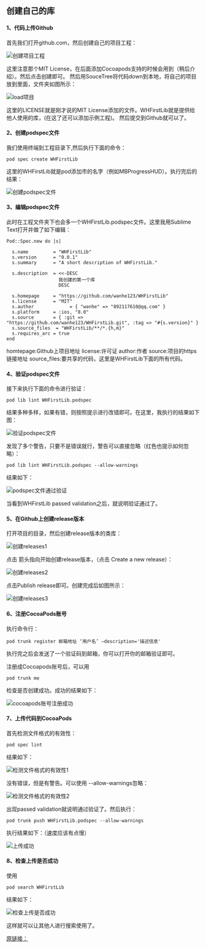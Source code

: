 
## 创建自己的库

#### 1、代码上传Github

首先我们打开github.com，然后创建自己的项目工程：

![创建项目工程](/images/create_repository.png)

这里注意那个MIT License，在后面添加Cocoapods支持的时候会用到（稍后介绍）。然后点击创建即可。
 然后用SouceTree将代码down到本地，将自己的项目放到里面，文件夹如图所示：
 
 ![load项目](/images/download.png)
 
 这里的LICENSE就是刚才说的MIT License添加的文件。WHFirstLib就是提供给他人使用的库，(在这了还可以添加示例工程)。
然后提交到Github就可以了。

#### 2、创建podspec文件
我们使用终端到工程目录下,然后执行下面的命令：
```
pod spec create WHFirstLib
```
这里的WHFirstLib就是pod添加市的名字（例如MBProgressHUD）。执行完后的结果：

![创建podspec文件](/images/create1.png)

#### 3、编辑podspec文件
此时在工程文件夹下也会多一个WHFirstLib.podspec文件。这里我用Sublime Text打开并做了如下编辑：
```
Pod::Spec.new do |s|

  s.name         = "WHFirstLib"
  s.version      = "0.0.1"
  s.summary      = "A short description of WHFirstLib."

  s.description  = <<-DESC
                   我创建的第一个库
                   DESC

  s.homepage     = "https://github.com/wanhe123/WHFirstLib"
  s.license      = "MIT"
  s.author             = { "wanhe" => "892117610@qq.com" }
  s.platform     = :ios, "8.0"
  s.source       = { :git => "https://github.com/wanhe123/WHFirstLib.git", :tag => "#{s.version}" }
  s.source_files  = "WHFirstLib/**/*.{h,m}"
  s.requires_arc = true
end
```
homtepage:Github上项目地址
license:许可证
author:作者
source:项目的https链接地址
source_files:要共享的代码，这里是WHFirstLib下面的所有代码。

#### 4、验证podspec文件

接下来执行下面的命令进行验证：
```
pod lib lint WHFirstLib.podspec
```
结果多种多样，如果有错，则按照提示进行改错即可。在这里，我执行的结果如下图：

![验证podspec文件](/images/warning1.png)

发现了多个警告，只要不是错误就行，警告可以直接忽略（红色也提示如何忽略）：
```
pod lib lint WHFirstLib.podspec --allow-warnings
```
结果如下：

![podspec文件通过验证](/images/validation.png)

当看到WHFirstLib passed validation之后，就说明验证通过了。

#### 5、在Github上创建release版本

打开项目的目录，然后创建release版本的类库：

![创建releases1](/images/create_releases1.png)

点击 箭头指向开始创建release版本，（点击 Create a new release）：

![创建releases2](/images/create_releases2.png)

点击Publish release即可。创建完成后如图所示：

![创建releases3](/images/create_releases3.png)


#### 6、注册CocoaPods账号

执行命令行：
```
pod trunk register 邮箱地址 ‘用户名’ —description='描述信息'
```
执行完之后会发送了一个验证码到邮箱，你可以打开你的邮箱验证即可。

注册成Cocoapods账号后，可以用
```
pod trunk me
```
检查是否创建成功。成功的结果如下：

![cocoapods账号注册成功](/images/registered_account.png)


#### 7、上传代码到CocoaPods

首先检测文件格式的有效性：
```
pod spec lint
```
结果如下： 

![检测文件格式的有效性1](/images/test_validity1.png)

没有错误，但是有警告。可以使用 --allow-warnings忽略：

![检测文件格式的有效性2](/images/test_validity2.png)

出现passed validation就说明通过验证了。然后执行：

```
pod trunk push WHFirstLib.podspec --allow-warnings
```
执行结果如下：（速度应该有点慢）

![上传成功](/images/upload_success.png)

#### 8、检查上传是否成功

使用
```
pod search WHFirstLib
```
结果如下：

![检查上传是否成功](/images/test_validity2.png)

这样就可以让其他人进行搜索使用了。


[原链接：](http://www.cnblogs.com/zhanggui/p/6003481.html)
